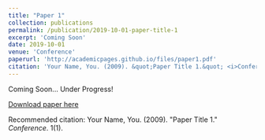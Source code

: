 ```yaml
---
title: "Paper 1"
collection: publications
permalink: /publication/2019-10-01-paper-title-1
excerpt: 'Coming Soon'
date: 2019-10-01
venue: 'Conference'
paperurl: 'http://academicpages.github.io/files/paper1.pdf'
citation: 'Your Name, You. (2009). &quot;Paper Title 1.&quot; <i>Conference </i>. 1(1).'
---
```

Coming Soon... Under Progress!

[Download paper here](http://academicpages.github.io/files/paper1.pdf)

Recommended citation: Your Name, You. (2009). "Paper Title 1." <i>Conference</i>. 1(1).
